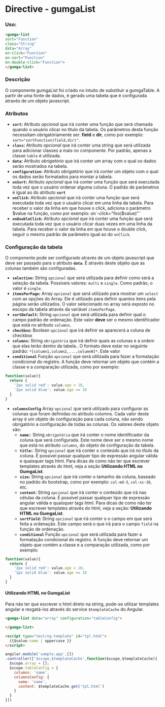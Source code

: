 # Directive - gumgaList

### Uso:
```html
<gumga-list
sort="Function"
class="String"
data="Array"
on-click="Function"
on-sort="Function"
on-double-click="Function">
</gumga-list>
```
### Descrição
O componente gumgaList foi criado no intuito de substituir a gumgaTable. A partir de uma fonte de dados, é gerado uma tabela que é configurada através de um objeto javascript.

### Atributos

- **`sort`:** Atributo *opcional* que irá conter uma função que será chamada quando o usuário clicar no título da tabela. Os parâmetros desta função necessitam obrigatóriamente ser: **field** e **dir**, como por exemplo: `sort="sortFunction(field,dir)"`.
- **`class`:** Atributo *opcional* que irá conter uma string que será utilizada para adicionar classes a mais no componente. Por padrão, apenas a classe `table` é utilizada.
- **`data`:** Atributo *obrigatório*  que irá conter um array com o qual os dados serão mostrados na tabela.
- **`configuration`:** Atributo *obrigatório*  que irá conter um objeto com o qual os dados serão formatados para montar a tabela.
- **`onSort`:** Atributo *opcional* que irá conter uma função que será executada toda vez que o usuário ordenar alguma coluna. O padrão de parâmetros é igual ao do atributo **`sort`**
- **`onClick`:** Atributo *opcional* que irá conter uma função que será executada toda vez que o usuário clicar em uma linha da tabela. Para receber o valor da linha em que houve o click, adiciona o parâmetro $value na função, como por exemplo: on`-click="foo($value)"``
- **`onDoubleClick`:** Atributo *opcional* que irá conter uma função que será executada toda vez que o usuário clicar duas vezes em uma linha da tabela. Para receber o valor da linha em que houve o double click, seguir o mesmo padrão de parâmetro igual ao do `onClick`.

### Configuração da tabela

O componente pode ser configurado através de um objeto javascript que deve ser passado para o atributo **`data`**. É através deste objeto que as colunas também são configuradas.

- **`selection`:** String *`opcional`* que será utilizada para definir como será a seleção da tabela. Possíveis valores: `multi` e `single`. Como padrão, o valor é `single`.
- **`itemsPerPage`:** Array *`opcional`* que será utilizado para mostrar um `select` com as opções do Array. Ele é utilizado para definir quantos itens pela página serão utilizados. O valor selecionado no array será exposto no escopo da tabela através da variável `itemsPerPage`.
- **`sortDefault`:**  String *`opcional`*  que será utilizada para definir qual o campo padrão de ordenação. Este valor **deve** ser o mesmo identificador que está no atributo `columns`.
- **`checkbox`:** Boolean *`opcional`* que irá definir se aparecerá a coluna de checkbox
- **`columns`:** String *`obrigatória`* que irá definir quais as colunas e a ordem que elas terão dentro da tabela.. O formato deve estar no seguinte padrão: `*[column1,column2,...,columnN]*`. Este valor
- **`conditional`** Função *`opcional`* que será utilizada para fazer a formatação condicional do registro. A função deve retornar um objeto que contém a classe e a comparação utilizada, como por exemplo:
```javascript
function(value){
  return {
    '2px solid red': value.age < 18,
    '2px solid blue': value.age >= 18
  }
}
```
- **`columnsConfig`** Array *`opcional`* que será utilizado para configurar as colunas que foram definidas no atributo columns. Cada valor deste array é um objeto de configuração para cada coluna, não
sendo obrigatório a configuração de todas as colunas. Os valores deste objeto são:
  * **`name`:**: String *`obrigatória`* que irá conter o nome identificador da coluna que será configurada. Este nome deve ser o mesmo nome que está no atributo `columns`, do objeto de configuração da tabela.
  * **`title`:**: String *`opcional`* que irá conter o conteúdo que irá no título da coluna. É possível passar qualquer tipo de expressão angular válida e quaisquer tags html. Para dicas de como não ter que escrever templates através do html, veja a seção **Utilizando HTML no GumgaList**.
  * **`size`:** String *`opcional`* que irá conter o tamanho da coluna, baseado no padrão do bootstrap, como por exemplo: `col-md-3`, `col-xs-10`, etc.
  * **`content`:** String *`opcional`* que irá conter o conteúdo que irá nas células da coluna. É possível passar qualquer tipo de expressão angular válida e quaisquer tags html. Para dicas de como não ter que escrever templates através do html, veja a seção: **Utilizando HTML no GumgaList**.
  * **`sortField`:** String *`opcional`* que irá conter o o campo em que será feita a ordenação. Este campo será o que irá para o campo `field` na função de ordenação.
  * **`conditional`** Função *`opcional`* que será utilizada para fazer a formatação condicional do registro. A função deve retornar um objeto que contém a classe e a comparação utilizada, como por exemplo:
```javascript
function(value){
  return {
    '2px solid red': value.age < 18,
    '2px solid blue': value.age >= 18
  }
}
```

#### Utilizando HTML no GumgaList

Para não ter que escrever o html direto na string, pode-se utilizar templates angular e resgatá-los através do service `$templateCache` do Angular.

```html
<gumga-list data="array" configuration="tableConfig">

</gumga-list>

<script type="text/ng-template" id="tpl.html">
  {{$value.name | uppercase }}
</script>
```

```js
angular.module('sample.app',[])
.controller(['$scope,$templateCache',function($scope,$templateCache){
  $scope.array = [];
  $scope.tableConfig = {
    columns: 'name',
    columnsConfig: {
      name: 'name',
      content: $templateCache.get('tpl.html')
    }
  }
}])

```
